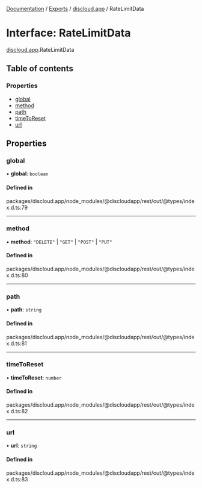 [Documentation](../README.md) / [Exports](../modules.md) / [discloud.app](../modules/discloud_app.md) / RateLimitData

# Interface: RateLimitData

[discloud.app](../modules/discloud_app.md).RateLimitData

## Table of contents

### Properties

- [global](discloud_app.RateLimitData.md#global)
- [method](discloud_app.RateLimitData.md#method)
- [path](discloud_app.RateLimitData.md#path)
- [timeToReset](discloud_app.RateLimitData.md#timetoreset)
- [url](discloud_app.RateLimitData.md#url)

## Properties

### global

• **global**: `boolean`

#### Defined in

packages/discloud.app/node_modules/@discloudapp/rest/out/@types/index.d.ts:79

___

### method

• **method**: ``"DELETE"`` \| ``"GET"`` \| ``"POST"`` \| ``"PUT"``

#### Defined in

packages/discloud.app/node_modules/@discloudapp/rest/out/@types/index.d.ts:80

___

### path

• **path**: `string`

#### Defined in

packages/discloud.app/node_modules/@discloudapp/rest/out/@types/index.d.ts:81

___

### timeToReset

• **timeToReset**: `number`

#### Defined in

packages/discloud.app/node_modules/@discloudapp/rest/out/@types/index.d.ts:82

___

### url

• **url**: `string`

#### Defined in

packages/discloud.app/node_modules/@discloudapp/rest/out/@types/index.d.ts:83
